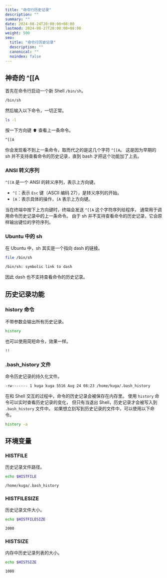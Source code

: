 ```yaml
---
title: "命令行历史记录"
description: ""
summary: ""
date: 2024-08-24T20:00:00+08:00
lastmod: 2024-08-27T20:00:00+08:00
weight: 500
seo:
  title: "命令行历史记录"
  description: ""
  canonical: ""
  noindex: false
---
```

<!--  -->

## 神奇的 ^\[\[A

首先在命令行启动一个新 Shell `/bin/sh`。

```bash {frame="none"}
/bin/sh
```

然后输入以下命令，一切正常。

```bash {frame="none"}
ls -l
```

按一下方向键 ⬆️ 查看上一条命令。

```bash {frame="none"}
^[[A
```

你会发现看不到上一条命令，取而代之的是这几个字符 `^[[A`。
这是因为早期的 sh 并不支持查看命令的历史记录，直到 bash 才把这个功能加了上去。

### ANSI 转义序列

`^[[A` 是一个 ANSI 的转义序列，表示上方向键。

* `^[`：表示 `Esc` 键（ASCII 编码 27），是转义序列的开始。
* `[A`：表示具体的操作，`[A` 表示上方向键。

当在终端中按下上方向键时，终端会发送 `^[[A` 这个字符序列给程序，
通常用于调用命令历史记录中的上一条命令。
由于 sh 并不支持查看命令的历史记录，它会原样输出键位的字符序列。

### Ubuntu 中的 sh

在 Ubuntu 中，sh 其实是一个指向 dash 的链接。

```bash {frame="none"}
file /bin/sh
```

```bash {frame="none"}
/bin/sh: symbolic link to dash
```

因此 dash 也不支持查看命令的历史记录。

## 历史记录功能

### history 命令

不带参数会输出所有历史记录。

```bash {frame="none"}
history
```

也可以使用简短命令，效果一样。

```bash {frame="none"}
!!
```

### .bash\_history 文件

命令历史记录的持久化文件。

```bash {frame="none"}
-rw------- 1 kuga kuga 5516 Aug 24 08:23 /home/kuga/.bash_history
```

在和 Shell 交互的过程中，命令的历史记录会被保存在内存里。
使用 `history` 命令可以实时查看历史记录的变化，
但只有当退出 Shell，历史记录才会被写入到 `.bash_history` 文件中。
如果想立刻写到历史记录的文件中，可以使用以下命令。

```bash {frame="none"}
history -a
```

## 环境变量

### HISTFILE

历史记录文件路径。

```bash {frame="none"}
echo $HISTFILE
```

```bash {frame="none"}
/home/kuga/.bash_history
```

### HISTFILESIZE

历史记录文件大小。

```bash {frame="none"}
echo $HISTFILESIZE
```

```txt {frame="none"}
2000
```

### HISTSIZE

内存中历史记录列表的大小。

```bash {frame="none"}
echo $HISTSIZE
```

```txt {frame="none"}
1000
```
